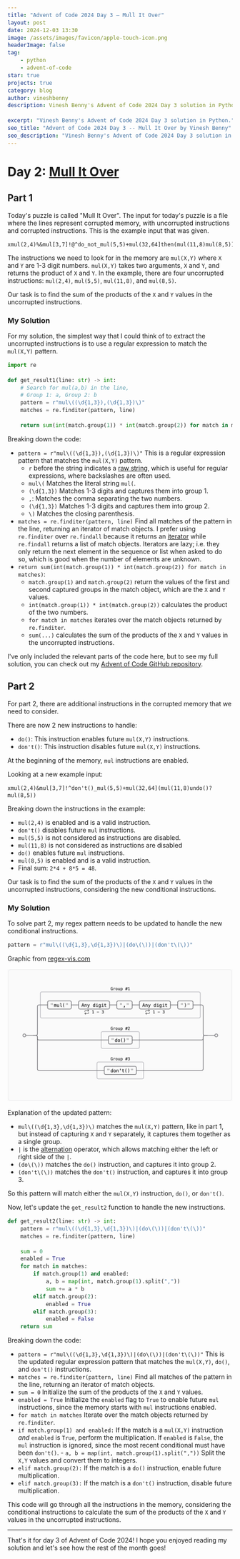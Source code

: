 ```yaml
---
title: "Advent of Code 2024 Day 3 – Mull It Over"
layout: post
date: 2024-12-03 13:30
image: /assets/images/favicon/apple-touch-icon.png
headerImage: false
tag:
    - python
    - advent-of-code
star: true
projects: true
category: blog
author: vineshbenny
description: Vinesh Benny's Advent of Code 2024 Day 3 solution in Python.

excerpt: "Vinesh Benny's Advent of Code 2024 Day 3 solution in Python."
seo_title: "Advent of Code 2024 Day 3 -- Mull It Over by Vinesh Benny"
seo_description: "Vinesh Benny's Advent of Code 2024 Day 3 solution in Python."
---
```


# Day 2: [Mull It Over](https://adventofcode.com/2024/day/3)

## Part 1

Today's puzzle is called "Mull It Over".
The input for today's puzzle is a file where the lines represent corrupted memory, with uncorrupted instructions and corrupted instructions.
This is the example input that was given.

```plaintext
xmul(2,4)%&mul[3,7]!@^do_not_mul(5,5)+mul(32,64]then(mul(11,8)mul(8,5))
```

The instructions we need to look for in the memory are `mul(X,Y)` where `X` and `Y` are 1-3 digit numbers.
`mul(X,Y)` takes two arguments, `X` and `Y`, and returns the product of `X` and `Y`.
In the example, there are four uncorrupted instructions: `mul(2,4)`, `mul(5,5)`, `mul(11,8)`, and `mul(8,5)`.

Our task is to find the sum of the products of the `X` and `Y` values in the uncorrupted instructions.

### My Solution

For my solution, the simplest way that I could think of to extract the uncorrupted instructions is to use a regular expression to match the `mul(X,Y)` pattern.

```python
import re

def get_result1(line: str) -> int:
    # Search for mul(a,b) in the line,
    # Group 1: a, Group 2: b
    pattern = r"mul\((\d{1,3}),(\d{1,3})\)"
    matches = re.finditer(pattern, line)

    return sum(int(match.group(1)) * int(match.group(2)) for match in matches)
```

Breaking down the code:

-   `pattern = r"mul\((\d{1,3}),(\d{1,3})\)"` This is a regular expression pattern that matches the `mul(X,Y)` pattern.
    -   `r` before the string indicates a [raw
        string](https://www.geeksforgeeks.org/python-raw-strings/), which is useful
        for regular expressions, where backslashes are often used.
    -   `mul\(` Matches the literal string `mul(`.
    -   `(\d{1,3})` Matches 1-3 digits and captures them into group 1.
    -   `,`: Matches the comma separating the two numbers.
    -   `(\d{1,3})` Matches 1-3 digits and captures them into group 2.
    -   `\)` Matches the closing parenthesis.
-   `matches = re.finditer(pattern, line)` Find all matches of the pattern in
    the line, returning an iterator of match objects. I prefer using `re.finditer`
    over `re.findall` because it returns an
    [iterator](https://docs.python.org/3/glossary.html#term-iterator) while
    `re.findall` returns a list of match objects. Iterators are lazy; i.e. they
    only return the next element in the sequence or list when asked to do so, which
    is good when the number of elements are unknown.
-   `return sum(int(match.group(1)) * int(match.group(2)) for match in matches)`:
    -   `match.group(1)` and `match.group(2)` return the values of the first and
        second captured groups in the match object, which are the `X` and `Y` values.
    -   `int(match.group(1)) * int(match.group(2))` calculates the product of the
        two numbers.
    -   `for match in matches` iterates over the match objects returned by
        `re.finditer`.
    -   `sum(...)` calculates the sum of the products of the `X` and `Y` values in
        the uncorrupted instructions.

I've only included the relevant parts of the code here, but to see my full
solution, you can check out my [Advent of Code GitHub
repository](https://github.com/VBenny42/AoC/blob/main/2024/day03/solution.py).

## Part 2

For part 2, there are additional instructions in the corrupted memory that we need to consider.

There are now 2 new instructions to handle:

-   `do()`: This instruction enables future `mul(X,Y)` instructions.
-   `don't()`: This instruction disables future `mul(X,Y)` instructions.

At the beginning of the memory, `mul` instructions are enabled.

Looking at a new example input:

```plaintext
xmul(2,4)&mul[3,7]!^don't()_mul(5,5)+mul(32,64](mul(11,8)undo()?mul(8,5))
```

Breaking down the instructions in the example:

-   `mul(2,4)` is enabled and is a valid instruction.
-   `don't()` disables future `mul` instructions.
-   `mul(5,5)` is not considered as instructions are disabled.
-   `mul(11,8)` is not considered as instructions are disabled
-   `do()` enables future `mul` instructions.
-   `mul(8,5)` is enabled and is a valid instruction.
-   Final sum: `2*4 + 8*5 = 48`.

Our task is to find the sum of the products of the `X` and `Y` values in the uncorrupted instructions, considering the new conditional instructions.

### My Solution

To solve part 2, my regex pattern needs to be updated to handle the new conditional instructions.

```python
pattern = r"mul\((\d{1,3},\d{1,3})\)|(do\(\))|(don't\(\))"
```

<div>
    <div style="margin-bottom: 15px;">
        <figcaption class="caption">Graphic from <a href="https://regex-vis.com/?r=%28mul%5C%28%5Cd%7B1%2C3%7D%2C%5Cd%7B1%2C3%7D%5C%29%29%7C%28do%5C%28%5C%29%29%7C%28don%27t%5C%28%5C%29%29">regex-vis.com</a></figcaption>
    </div>
    <img src="../assets/images/2024-12-03/Capture-2024-12-03-184215.png" alt="Regex pattern for part 2" loading="lazy">
</div>

Explanation of the updated pattern:

-   `mul\((\d{1,3},\d{1,3})\)` matches the `mul(X,Y)` pattern, like in part 1, but instead of capturing `X` and `Y` separately, it captures them together as a single group.
-   `|` is the [alternation](https://www.regular-expressions.info/alternation.html) operator, which allows matching either the left or right side of the `|`.
-   `(do\(\))` matches the `do()` instruction, and captures it into group 2.
-   `(don't\(\))` matches the `don't()` instruction, and captures it into group 3.

So this pattern will match either the `mul(X,Y)` instruction, `do()`, or `don't()`.

Now, let's update the `get_result2` function to handle the new instructions.

```python
def get_result2(line: str) -> int:
    pattern = r"mul\((\d{1,3},\d{1,3})\)|(do\(\))|(don't\(\))"
    matches = re.finditer(pattern, line)

    sum = 0
    enabled = True
    for match in matches:
        if match.group(1) and enabled:
            a, b = map(int, match.group(1).split(","))
            sum += a * b
        elif match.group(2):
            enabled = True
        elif match.group(3):
            enabled = False
    return sum
```

Breaking down the code:

-   `pattern = r"mul\((\d{1,3},\d{1,3})\)|(do\(\))|(don't\(\))"` This is the updated regular expression pattern that matches the `mul(X,Y)`, `do()`, and `don't()` instructions.
-   `matches = re.finditer(pattern, line)` Find all matches of the pattern in the line, returning an iterator of match objects.
-   `sum = 0` Initialize the sum of the products of the `X` and `Y` values.
-   `enabled = True` Initialize the `enabled` flag to `True` to enable future `mul` instructions, since the memory starts with `mul` instructions enabled.
-   `for match in matches` Iterate over the match objects returned by `re.finditer`.
-   `if match.group(1) and enabled:` If the match is a `mul(X,Y)` instruction
    _and_ `enabled` is `True`, perform the multiplication. If `enabled` is `False`,
    the `mul` instruction is ignored, since the most recent conditional must have
    been `don't()`. - `a, b = map(int, match.group(1).split(","))` Split the `X,Y` values and convert them to integers.
-   `elif match.group(2):` If the match is a `do()` instruction, enable future multiplication.
-   `elif match.group(3):` If the match is a `don't()` instruction, disable future multiplication.

This code will go through all the instructions in the memory, considering the
conditional instructions to calculate the sum of the products of the `X` and
`Y` values in the uncorrupted instructions.

---

That's it for day 3 of Advent of Code 2024! I hope you enjoyed reading my solution and let's see how the rest of the month goes!
